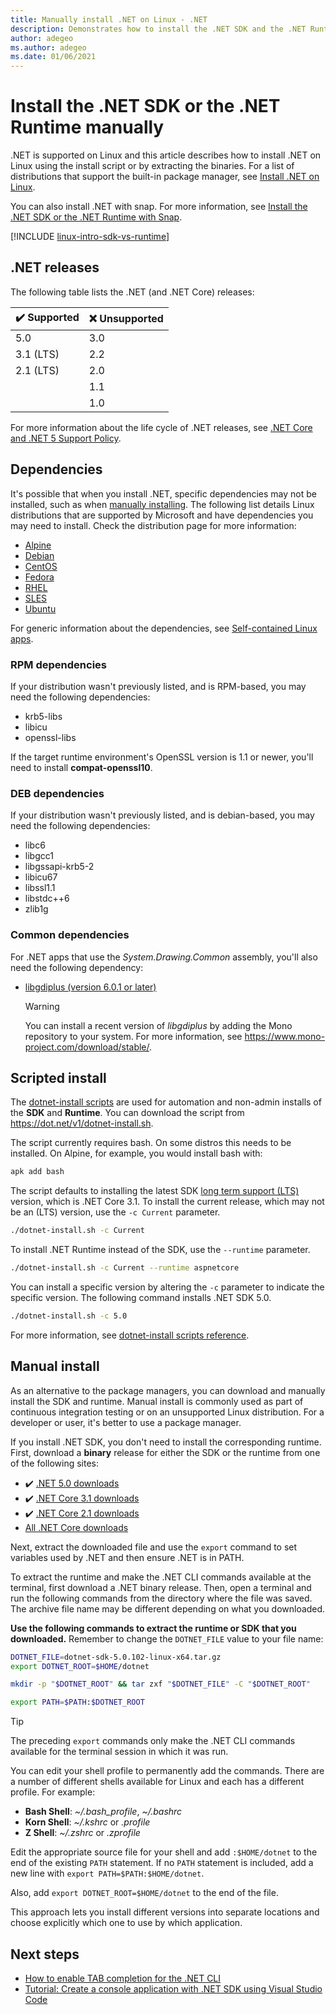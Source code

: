 ```yaml
---
title: Manually install .NET on Linux - .NET
description: Demonstrates how to install the .NET SDK and the .NET Runtime without a package manager on Linux. Use the install script or manually extract the binaries.
author: adegeo
ms.author: adegeo
ms.date: 01/06/2021
---
```


# Install the .NET SDK or the .NET Runtime manually

.NET is supported on Linux and this article describes how to install .NET on Linux using the install script or by extracting the binaries. For a list of distributions that support the built-in package manager, see [Install .NET on Linux](linux.md).

You can also install .NET with snap. For more information, see [Install the .NET SDK or the .NET Runtime with Snap](linux-snap.md).

[!INCLUDE [linux-intro-sdk-vs-runtime](includes/linux-intro-sdk-vs-runtime.md)]

## .NET releases

The following table lists the .NET (and .NET Core) releases:

| ✔️ Supported | ❌ Unsupported |
|-------------|---------------|
| 5.0         | 3.0           |
| 3.1 (LTS)   | 2.2           |
| 2.1 (LTS)   | 2.0           |
|             | 1.1           |
|             | 1.0           |

For more information about the life cycle of .NET releases, see [.NET Core and .NET 5 Support Policy](https://dotnet.microsoft.com/platform/support/policy/dotnet-core).

## Dependencies

It's possible that when you install .NET, specific dependencies may not be installed, such as when [manually installing](#manual-install). The following list details Linux distributions that are supported by Microsoft and have dependencies you may need to install. Check the distribution page for more information:

- [Alpine](linux-alpine.md#dependencies)
- [Debian](linux-debian.md#dependencies)
- [CentOS](linux-centos.md#dependencies)
- [Fedora](linux-fedora.md#dependencies)
- [RHEL](linux-rhel.md#dependencies)
- [SLES](linux-sles.md#dependencies)
- [Ubuntu](linux-ubuntu.md#dependencies)

For generic information about the dependencies, see [Self-contained Linux apps](https://github.com/dotnet/core/blob/main/Documentation/self-contained-linux-apps.md).

### RPM dependencies

If your distribution wasn't previously listed, and is RPM-based, you may need the following dependencies:

- krb5-libs
- libicu
- openssl-libs

If the target runtime environment's OpenSSL version is 1.1 or newer, you'll need to install **compat-openssl10**.

### DEB dependencies

If your distribution wasn't previously listed, and is debian-based, you may need the following dependencies:

- libc6
- libgcc1
- libgssapi-krb5-2
- libicu67
- libssl1.1
- libstdc++6
- zlib1g

### Common dependencies

For .NET apps that use the *System.Drawing.Common* assembly, you'll also need the following dependency:

- [libgdiplus (version 6.0.1 or later)](https://www.mono-project.com/docs/gui/libgdiplus/)

  > [!WARNING]
  > You can install a recent version of *libgdiplus* by adding the Mono repository to your system. For more information, see <https://www.mono-project.com/download/stable/>.

## Scripted install

The [dotnet-install scripts](../tools/dotnet-install-script.md) are used for automation and non-admin installs of the **SDK** and **Runtime**. You can download the script from <https://dot.net/v1/dotnet-install.sh>.

The script currently requires bash. On some distros this needs to be installed. On Alpine, for example, you would install bash with:

```bash
apk add bash
```

The script defaults to installing the latest SDK [long term support (LTS)](https://dotnet.microsoft.com/platform/support/policy/dotnet-core) version, which is .NET Core 3.1. To install the current release, which may not be an (LTS) version, use the `-c Current` parameter.

```bash
./dotnet-install.sh -c Current
```

To install .NET Runtime instead of the SDK, use the `--runtime` parameter.

```bash
./dotnet-install.sh -c Current --runtime aspnetcore
```

You can install a specific version by altering the `-c` parameter to indicate the specific version. The following command installs .NET SDK 5.0.

```bash
./dotnet-install.sh -c 5.0
```

For more information, see [dotnet-install scripts reference](../tools/dotnet-install-script.md).

## Manual install

<!-- Note, this content is copied in macos.md. Any fixes should be applied there too, though content may be different -->

As an alternative to the package managers, you can download and manually install the SDK and runtime. Manual install is commonly used as part of continuous integration testing or on an unsupported Linux distribution. For a developer or user, it's better to use a package manager.

If you install .NET SDK, you don't need to install the corresponding runtime. First, download a **binary** release for either the SDK or the runtime from one of the following sites:

- ✔️ [.NET 5.0 downloads](https://dotnet.microsoft.com/download/dotnet/5.0)
- ✔️ [.NET Core 3.1 downloads](https://dotnet.microsoft.com/download/dotnet/3.1)
- ✔️ [.NET Core 2.1 downloads](https://dotnet.microsoft.com/download/dotnet/2.1)
- [All .NET Core downloads](https://dotnet.microsoft.com/download/dotnet)

Next, extract the downloaded file and use the `export` command to set variables used by .NET and then ensure .NET is in PATH.

To extract the runtime and make the .NET CLI commands available at the terminal, first download a .NET binary release. Then, open a terminal and run the following commands from the directory where the file was saved. The archive file name may be different depending on what you downloaded.

**Use the following commands to extract the runtime or SDK that you downloaded.** Remember to change the `DOTNET_FILE` value to your file name:

```bash
DOTNET_FILE=dotnet-sdk-5.0.102-linux-x64.tar.gz
export DOTNET_ROOT=$HOME/dotnet

mkdir -p "$DOTNET_ROOT" && tar zxf "$DOTNET_FILE" -C "$DOTNET_ROOT"

export PATH=$PATH:$DOTNET_ROOT
```

> [!TIP]
> The preceding `export` commands only make the .NET CLI commands available for the terminal session in which it was run.
>
> You can edit your shell profile to permanently add the commands. There are a number of different shells available for Linux and each has a different profile. For example:
>
> - **Bash Shell**: *~/.bash_profile*, *~/.bashrc*
> - **Korn Shell**: *~/.kshrc* or *.profile*
> - **Z Shell**: *~/.zshrc* or *.zprofile*
>
> Edit the appropriate source file for your shell and add `:$HOME/dotnet` to the end of the existing `PATH` statement. If no `PATH` statement is included, add a new line with `export PATH=$PATH:$HOME/dotnet`.
>
> Also, add `export DOTNET_ROOT=$HOME/dotnet` to the end of the file.

This approach lets you install different versions into separate locations and choose explicitly which one to use by which application.

## Next steps

- [How to enable TAB completion for the .NET CLI](../tools/enable-tab-autocomplete.md)
- [Tutorial: Create a console application with .NET SDK using Visual Studio Code](../tutorials/with-visual-studio-code.md)

